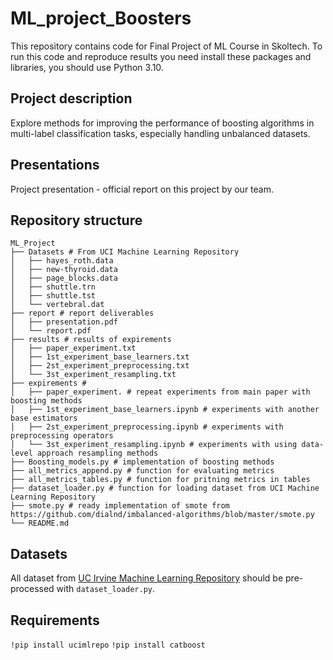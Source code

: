 # ML_project_Boosters

This repository contains code for Final Project of ML Course in Skoltech.
To run this code and reproduce results you need install these packages and libraries, you should use Python 3.10.

## Project description 
Explore methods for improving the performance of boosting algorithms in multi-label classification tasks, especially handling unbalanced datasets. 

## Presentations
Project presentation - official report on this project by our team.

## Repository structure
```
ML_Project
├── Datasets # From UCI Machine Learning Repository
│   ├── hayes_roth.data
│   ├── new-thyroid.data
│   ├── page_blocks.data
│   ├── shuttle.trn
│   ├── shuttle.tst
│   └── vertebral.dat
├── report # report deliverables
│   ├── presentation.pdf
│   └── report.pdf
├── results # results of expirements
│   ├── paper_experiment.txt
│   ├── 1st_experiment_base_learners.txt
│   ├── 2st_experiment_preprocessing.txt
│   └── 3st_experiment_resampling.txt
├── expirements # 
│   ├── paper_experiment. # repeat experiments from main paper with boosting methods
│   ├── 1st_experiment_base_learners.ipynb # experiments with another base estimators
│   ├── 2st_experiment_preprocessing.ipynb # experiments with preprocessing operators
│   └── 3st_experiment_resampling.ipynb # experiments with using data-level approach resampling methods
├── Boosting_models.py # implementation of boosting methods
├── all_metrics_append.py # function for evaluating metrics
├── all_metrics_tables.py # function for pritning metrics in tables
├── dataset_loader.py # function for loading dataset from UCI Machine Learning Repository
├── smote.py # ready implementation of smote from https://github.com/dialnd/imbalanced-algorithms/blob/master/smote.py
└── README.md
```
## Datasets 
All dataset from [UC Irvine Machine Learning Repository](https://archive.ics.uci.edu/) should be pre-processed with ```dataset_loader.py```. 

## Requirements
```!pip install ucimlrepo```
```!pip install catboost```


